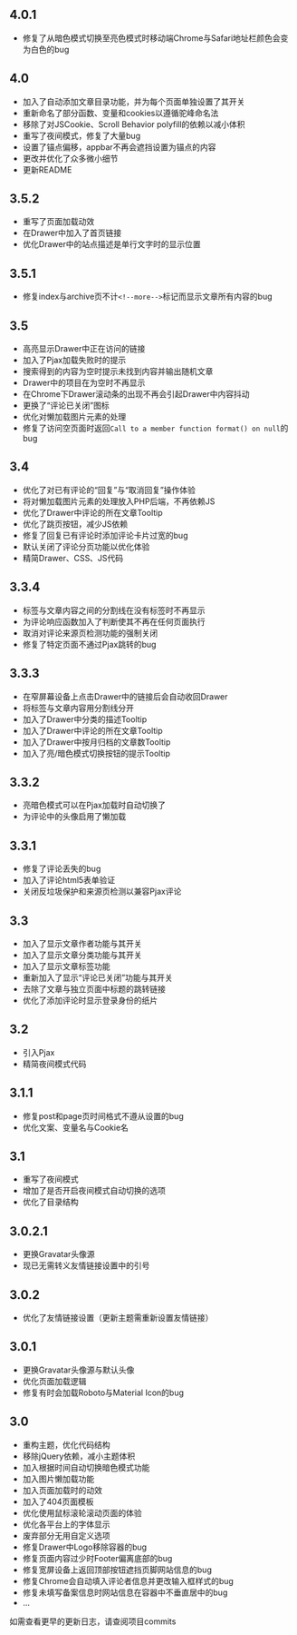 ## 4.0.1
- 修复了从暗色模式切换至亮色模式时移动端Chrome与Safari地址栏颜色会变为白色的bug
## 4.0
- 加入了自动添加文章目录功能，并为每个页面单独设置了其开关
- 重新命名了部分函数、变量和cookies以遵循驼峰命名法
- 移除了对JSCookie、Scroll Behavior polyfill的依赖以减小体积
- 重写了夜间模式，修复了大量bug
- 设置了锚点偏移，appbar不再会遮挡设置为锚点的内容
- 更改并优化了众多微小细节
- 更新README
## 3.5.2
- 重写了页面加载动效
- 在Drawer中加入了首页链接
- 优化Drawer中的站点描述是单行文字时的显示位置
## 3.5.1
- 修复index与archive页不计`<!--more-->`标记而显示文章所有内容的bug
## 3.5
- 高亮显示Drawer中正在访问的链接
- 加入了Pjax加载失败时的提示
- 搜索得到的内容为空时提示未找到内容并输出随机文章
- Drawer中的项目在为空时不再显示
- 在Chrome下Drawer滚动条的出现不再会引起Drawer中内容抖动
- 更换了“评论已关闭”图标
- 优化对懒加载图片元素的处理
- 修复了访问空页面时返回`Call to a member function format() on null`的bug
## 3.4
- 优化了对已有评论的“回复”与“取消回复”操作体验
- 将对懒加载图片元素的处理放入PHP后端，不再依赖JS
- 优化了Drawer中评论的所在文章Tooltip
- 优化了跳页按钮，减少JS依赖
- 修复了回复已有评论时添加评论卡片过宽的bug
- 默认关闭了评论分页功能以优化体验
- 精简Drawer、CSS、JS代码
## 3.3.4
- 标签与文章内容之间的分割线在没有标签时不再显示
- 为评论响应函数加入了判断使其不再在任何页面执行
- 取消对评论来源页检测功能的强制关闭
- 修复了特定页面不通过Pjax跳转的bug
## 3.3.3
- 在窄屏幕设备上点击Drawer中的链接后会自动收回Drawer
- 将标签与文章内容用分割线分开
- 加入了Drawer中分类的描述Tooltip
- 加入了Drawer中评论的所在文章Tooltip
- 加入了Drawer中按月归档的文章数Tooltip
- 加入了亮/暗色模式切换按钮的提示Tooltip
## 3.3.2
- 亮暗色模式可以在Pjax加载时自动切换了
- 为评论中的头像启用了懒加载
## 3.3.1
- 修复了评论丢失的bug
- 加入了评论html5表单验证
- 关闭反垃圾保护和来源页检测以兼容Pjax评论
## 3.3
- 加入了显示文章作者功能与其开关
- 加入了显示文章分类功能与其开关
- 加入了显示文章标签功能
- 重新加入了显示“评论已关闭”功能与其开关
- 去除了文章与独立页面中标题的跳转链接
- 优化了添加评论时显示登录身份的纸片
## 3.2
- 引入Pjax
- 精简夜间模式代码
## 3.1.1
- 修复post和page页时间格式不遵从设置的bug
- 优化文案、变量名与Cookie名
## 3.1
- 重写了夜间模式
- 增加了是否开启夜间模式自动切换的选项
- 优化了目录结构
## 3.0.2.1
- 更换Gravatar头像源
- 现已无需转义友情链接设置中的引号
## 3.0.2
- 优化了友情链接设置（更新主题需重新设置友情链接）
## 3.0.1
- 更换Gravatar头像源与默认头像
- 优化页面加载逻辑
- 修复有时会加载Roboto与Material Icon的bug
## 3.0
- 重构主题，优化代码结构
- 移除jQuery依赖，减小主题体积
- 加入根据时间自动切换暗色模式功能
- 加入图片懒加载功能
- 加入页面加载时的动效
- 加入了404页面模板
- 优化使用鼠标滚轮滚动页面的体验
- 优化各平台上的字体显示
- 废弃部分无用自定义选项
- 修复Drawer中Logo移除容器的bug
- 修复页面内容过少时Footer偏离底部的bug
- 修复宽屏设备上返回顶部按钮遮挡页脚网站信息的bug
- 修复Chrome会自动填入评论者信息并更改输入框样式的bug
- 修复未填写备案信息时网站信息在容器中不垂直居中的bug
- ...

如需查看更早的更新日志，请查阅项目commits
